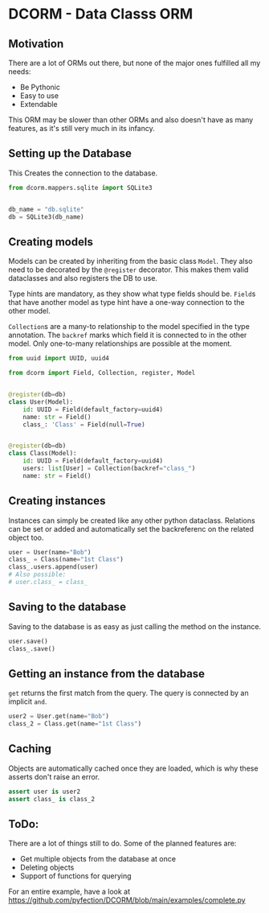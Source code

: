 # DCORM - Data Classs ORM

## Motivation
There are a lot of ORMs out there, but none of the
major ones fulfilled all my needs:
- Be Pythonic
- Easy to use
- Extendable

This ORM may be slower than other ORMs and also doesn't
have as many features, as it's still very much in
its infancy.

## Setting up the Database
This Creates the connection to the database.
```python
from dcorm.mappers.sqlite import SQLite3


db_name = "db.sqlite"
db = SQLite3(db_name)
```

## Creating models
Models can be created by inheriting from the basic class
`Model`. They also need to be decorated by the `@register`
decorator. This makes them valid dataclasses and also
registers the DB to use.

Type hints are mandatory, as they show what type fields
should be. `Field`s that have another model as type hint
have a one-way connection to the other model.

`Collection`s are a many-to relationship to the model
specified in the type annotation. The `backref` marks
which field it is connected to in the other model.
Only one-to-many relationships are possible at the moment.
```python
from uuid import UUID, uuid4

from dcorm import Field, Collection, register, Model


@register(db=db)
class User(Model):
    id: UUID = Field(default_factory=uuid4)
    name: str = Field()
    class_: 'Class' = Field(null=True)


@register(db=db)
class Class(Model):
    id: UUID = Field(default_factory=uuid4)
    users: list[User] = Collection(backref="class_")
    name: str = Field()
```

## Creating instances
Instances can simply be created like any other python dataclass.
Relations can be set or added and automatically set the backreferenc
on the related object too.
```python
user = User(name="Bob")
class_ = Class(name="1st Class")
class_.users.append(user)
# Also possible:
# user.class_ = class_
```

## Saving to the database
Saving to the database is as easy as just calling the method on
the instance.
```python
user.save()
class_.save()
```

## Getting an instance from the database
`get` returns the first match from the query. The query is connected
by an implicit `and`.
```python
user2 = User.get(name="Bob")
class_2 = Class.get(name="1st Class")
```

## Caching
Objects are automatically cached once they are loaded, which is
why these asserts don't raise an error.
```python
assert user is user2
assert class_ is class_2
```


## ToDo:
There are a lot of things still to do. Some of the planned features are:
- Get multiple objects from the database at once
- Deleting objects
- Support of functions for querying


For an entire example, have a look at https://github.com/pyfection/DCORM/blob/main/examples/complete.py